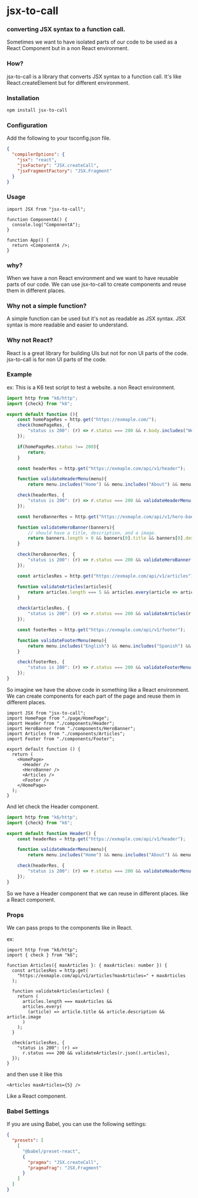 # jsx-to-call

### converting JSX syntax to a function call.

Sometimes we want to have isolated parts of our code to be used as a React Component but in a non React environment.

### How?

jsx-to-call is a library that converts JSX syntax to a function call. It's like React.createElement but for different environment.

### Installation

```bash
npm install jsx-to-call
```

### Configuration

Add the following to your tsconfig.json file.

```json
{
  "compilerOptions": {
    "jsx": "react",
    "jsxFactory": "JSX.createCall",
    "jsxFragmentFactory": "JSX.Fragment"
  }
}
```

### Usage

```tsx
import JSX from "jsx-to-call";

function ComponentA() {
  console.log("ComponentA");
}

function App() {
  return <ComponentA />;
}
```

### why?

When we have a non React environment and we want to have reusable parts of our code. We can use jsx-to-call to create components and reuse them in different places.

### Why not a simple function?

A simple function can be used but it's not as readable as JSX syntax. JSX syntax is more readable and easier to understand.

### Why not React?

React is a great library for building UIs but not for non UI parts of the code. jsx-to-call is for non UI parts of the code.

### Example

ex:
This is a K6 test script to test a website. a non React environment.

```ts
import http from "k6/http";
import {check} from "k6";

export default function (){
    const homePageRes = http.get("https://exmaple.com/");
    check(homePageRes, {
        "status is 200": (r) => r.status === 200 && r.body.includes("Welcome to Example")
    });

    if(homePageRes.status !== 200){
        return;
    }

    const headerRes = http.get("https://exmaple.com/api/v1/header");

    function validateHeaderMenu(menu){
        return menu.includes("Home") && menu.includes("About") && menu.includes("Contact");

    check(headerRes, {
        "status is 200": (r) => r.status === 200 && validateHeaderMenu(r.json().menu)
    });

    const heroBannerRes = http.get("https://exmaple.com/api/v1/hero-banner");

    function validateHeroBanner(banners){
        // should have a title, description, and a image.
        return banners.length > 0 && banners[0].title && banners[0].description && banners[0].image;
    }

    check(heroBannerRes, {
        "status is 200": (r) => r.status === 200 && validateHeroBanner(r.json().banners)
    });

    const articlesRes = http.get("https://exmaple.com/api/v1/articles");

    function validateArticles(articles){
        return articles.length === 5 && articles.every(article => article.title && article.description && article.image);
    }

    check(articlesRes, {
        "status is 200": (r) => r.status === 200 && validateArticles(r.json().articles)
    });

    const footerRes = http.get("https://exmaple.com/api/v1/footer");

    function validateFooterMenu(menu){
        return menu.includes("English") && menu.includes("Spanish") && menu.includes("French") && menu.includes("Facebook") && menu.includes("Twitter") && menu.includes("Instagram");
    }

    check(footerRes, {
        "status is 200": (r) => r.status === 200 && validateFooterMenu(r.json().menu)
    });
}
```

So imagine we have the above code in something like a React environment. We can create components for each part of the page and reuse them in different places.

```tsx
import JSX from "jsx-to-call";
import HomePage from "./page/HomePage";
import Header from "./components/Header";
import HeroBanner from "./components/HeroBanner";
import Articles from "./components/Articles";
import Footer from "./components/Footer";

export default function () {
  return (
    <HomePage>
      <Header />
      <HeroBanner />
      <Articles />
      <Footer />
    </HomePage>
  );
}
```

And let check the Header component.

```ts
import http from "k6/http";
import {check} from "k6";

export default function Header() {
    const headerRes = http.get("https://exmaple.com/api/v1/header");

    function validateHeaderMenu(menu){
        return menu.includes("Home") && menu.includes("About") && menu.includes("Contact");

    check(headerRes, {
        "status is 200": (r) => r.status === 200 && validateHeaderMenu(r.json().menu)
    });
}
```

So we have a Header component that we can reuse in different places. like a React component.

### Props

We can pass props to the components like in React.

ex:

```tsx
import http from "k6/http";
import { check } from "k6";

function Articles({ maxArticles }: { maxArticles: number }) {
  const articlesRes = http.get(
    "https://exmaple.com/api/v1/articles?maxArticles=" + maxArticles
  );

  function validateArticles(articles) {
    return (
      articles.length === maxArticles &&
      articles.every(
        (article) => article.title && article.description && article.image
      )
    );
  }

  check(articlesRes, {
    "status is 200": (r) =>
      r.status === 200 && validateArticles(r.json().articles),
  });
}
```

and then use it like this

```tsx
<Articles maxArticles={5} />
```

Like a React component.

### Babel Settings

If you are using Babel, you can use the following settings:

```json
{
  "presets": [
    [
      "@babel/preset-react",
      {
        "pragma": "JSX.createCall",
        "pragmaFrag": "JSX.Fragment"
      }
    ]
  ]
}
```
